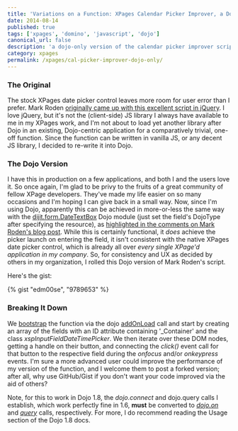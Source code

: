 ```yaml
---
title: 'Variations on a Function: XPages Calendar Picker Improver, a Dojo Version'
date: 2014-08-14
published: true
tags: ['xpages', 'domino', 'javascript', 'dojo']
canonical_url: false
description: 'a dojo-only version of the calendar picker improver script by Mark Roden'
category: xpages
permalink: /xpages/cal-picker-improver-dojo-only/
---
```


### The Original

The stock XPages date picker control leaves more room for user error than I prefer. Mark Roden [originally came up with this excellent script in jQuery](https://xomino.com/2012/03/14/improving-user-interaction-with-xpages-date-picker/). I love jQuery, but it's not the (client-side) JS library I always have available to me in my XPages work, and I'm not about to load yet another library after Dojo in an existing, Dojo-centric application for a comparatively trivial, one-off function. Since the function can be written in vanilla JS, or any decent JS library, I decided to re-write it into Dojo.

### The Dojo Version

I have this in production on a few applications, and both I and the users love it. So once again, I'm glad to be privy to the fruits of a great community of fellow XPage developers. They've made my life easier on so many occasions and I'm hoping I can give back in a small way. Now, since I'm using Dojo, apparently this can be achieved in more-or-less the same way with the [dijit.form.DateTextBox](https://dojotoolkit.org/reference-guide/1.6/dijit/form/DateTextBox.html) Dojo module (just set the field's DojoType after specifying the resource), as [highlighted in the comments on Mark Roden's blog post](https://xomino.com/2012/03/14/improving-user-interaction-with-xpages-date-picker/#comment-312). While this is certainly functional, it _does_ achieve the picker launch on entering the field, it isn't consistent with the native XPages date picker control, which is already all over _every single XPage'd application in my company_. So, for consistency and UX as decided by others in my organization, I rolled this Dojo version of Mark Roden's script.

Here's the gist:

{% gist "edm00se", "9789653" %}

### Breaking It Down

We [bootstrap](https://en.wikipedia.org/wiki/Bootstrap) the function via the dojo [addOnLoad](https://dojotoolkit.org/reference-guide/1.6/dojo/addOnLoad.html) call and start by creating an array of the fields with an ID attribute containing '\_Container' and the class _xspInputFieldDateTimePicker_. We then iterate over these DOM nodes, getting a handle on their button, and connecting the _click()_ event call for that button to the respective field during the _onfocus_ and/or _onkeypress_ events. I'm sure a more advanced user could improve the performance of my version of the function, and I welcome them to post a forked version; after all, why use GitHub/Gist if you don't want your code improved via the aid of others?

Note, for this to work in Dojo 1.8, the _dojo.connect_ and dojo.query calls I establish, which work perfectly fine in 1.6, **must** be converted to [_dojo.on_](https://dojotoolkit.org/reference-guide/1.8/dojo/query.html#usage) and [_query_](https://dojotoolkit.org/reference-guide/1.8/dojo/on.html#usage) calls, respectively. For more, I do recommend reading the Usage section of the Dojo 1.8 docs.
